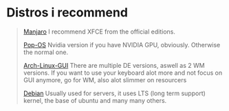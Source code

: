 # Distros i recommend

> [Manjaro](https://manjaro.org/)
> I recommend XFCE from the official editions.
> 
> [Pop-OS](https://pop.system76.com/)
> Nvidia version if you have NVIDIA GPU, obviously. Otherwise the normal one.
>
> [Arch-Linux-GUI](https://archlinuxgui.in/)
> There are multiple DE versions, aswell as 2 WM versions. If you want to use your keyboard alot more and not focus on GUI anymore, go for WM, also alot slimmer on resourcers
>
> [Debian](https://www.debian.org/)
> Usually used for servers, it uses LTS (long term support) kernel, the base of ubuntu and many many others.
